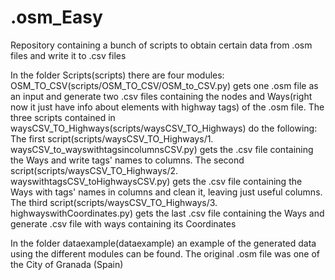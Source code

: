 # .osm_Easy
Repository containing a bunch of scripts to obtain certain data from .osm files and write it to .csv files

In the folder Scripts(scripts) there are four modules: 
	OSM_TO_CSV(scripts/OSM_TO_CSV/OSM_to_CSV.py) gets one .osm file as an input and generate two .csv files containing the nodes and Ways(right now it just have info about elements with highway tags) of the .osm file.
	The three scripts contained in waysCSV_TO_Highways(scripts/waysCSV_TO_Highways) do the following: 
		The first script(scripts/waysCSV_TO_Highways/1. waysCSV_to_wayswithtagsincolumnsCSV.py) gets the .csv file containing the Ways and write tags' names to columns.
		The second script(scripts/waysCSV_TO_Highways/2. wayswithtagsCSV_toHighwaysCSV.py) gets the .csv file containing the Ways with tags' names in columns and clean it, leaving just useful 		columns.
		The third script(scripts/waysCSV_TO_Highways/3. highwayswithCoordinates.py) gets the last .csv file containing the Ways and generate .csv file with ways containing its Coordinates

In the folder dataexample(dataexample) an example of the generated data using the different modules can be found. The original .osm file was one of the City of Granada (Spain)
